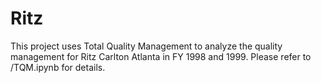 # Ritz
This project uses Total Quality Management to analyze the quality management for Ritz Carlton Atlanta in FY 1998 and 1999. Please refer to /TQM.ipynb for details.
